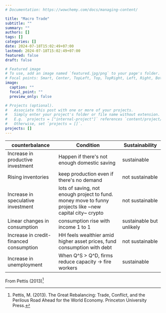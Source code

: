 ```yaml
---
# Documentation: https://wowchemy.com/docs/managing-content/

title: "Macro Trade"
subtitle: ""
summary: ""
authors: [] 
tags: []
categories: []
date: 2024-07-18T15:02:49+07:00
lastmod: 2024-07-18T15:02:49+07:00
featured: false
draft: false

# Featured image
# To use, add an image named `featured.jpg/png` to your page's folder.
# Focal points: Smart, Center, TopLeft, Top, TopRight, Left, Right, BottomLeft, Bottom, BottomRight.
image:
  caption: ""
  focal_point: ""
  preview_only: false

# Projects (optional).
#   Associate this post with one or more of your projects.
#   Simply enter your project's folder or file name without extension.
#   E.g. `projects = ["internal-project"]` references `content/project/deep-learning/index.md`.
#   Otherwise, set `projects = []`.
projects: []
---
```


| counterbalance | Condition | Sustainability |
| --- | --- | --- |
| Increase in productive investment | Happen if there's not enough domestic saving | sustainable |
| Rising inventories | keep production even if there's no demand | not sustainable |
| Increase in speculative investment | lots of saving, not enough project to fund. money move to funny projects like ~new capital city~ crypto | not sustainable |
| Linear changes in consumption | consumption rise with income 1 to 1 | sustainable but unlikely |
| Increase in credit-financed consumption | HH feels wealthier amid higher asset prices, fund consumption with debt | not sustainable |
| Increase in unemployment | When Q^S > Q^D, firms reduce capacity -> fire workers | sustainable |

From Pettis (2013)[^1]

[^1]: Pettis, M. (2013). The Great Rebalancing: Trade, Conflict, and the Perilous Road Ahead for the World Economy. Princeton University Press. 
